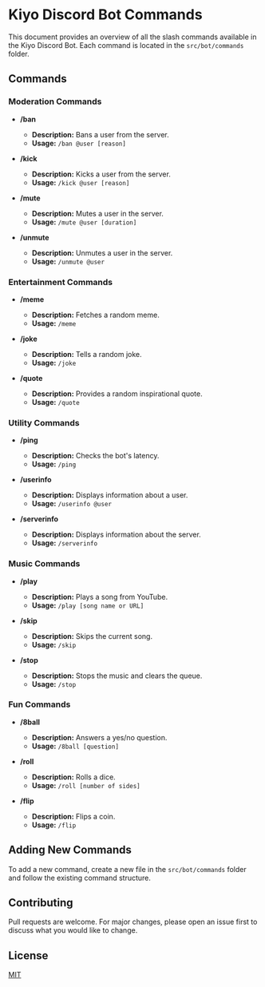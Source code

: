# Kiyo Discord Bot Commands

This document provides an overview of all the slash commands available in the Kiyo Discord Bot. Each command is located in the `src/bot/commands` folder.

## Commands

### Moderation Commands

- **/ban**
	- **Description:** Bans a user from the server.
	- **Usage:** `/ban @user [reason]`

- **/kick**
	- **Description:** Kicks a user from the server.
	- **Usage:** `/kick @user [reason]`

- **/mute**
	- **Description:** Mutes a user in the server.
	- **Usage:** `/mute @user [duration]`

- **/unmute**
	- **Description:** Unmutes a user in the server.
	- **Usage:** `/unmute @user`

### Entertainment Commands

- **/meme**
	- **Description:** Fetches a random meme.
	- **Usage:** `/meme`

- **/joke**
	- **Description:** Tells a random joke.
	- **Usage:** `/joke`

- **/quote**
	- **Description:** Provides a random inspirational quote.
	- **Usage:** `/quote`

### Utility Commands

- **/ping**
	- **Description:** Checks the bot's latency.
	- **Usage:** `/ping`

- **/userinfo**
	- **Description:** Displays information about a user.
	- **Usage:** `/userinfo @user`

- **/serverinfo**
	- **Description:** Displays information about the server.
	- **Usage:** `/serverinfo`

### Music Commands

- **/play**
	- **Description:** Plays a song from YouTube.
	- **Usage:** `/play [song name or URL]`

- **/skip**
	- **Description:** Skips the current song.
	- **Usage:** `/skip`

- **/stop**
	- **Description:** Stops the music and clears the queue.
	- **Usage:** `/stop`

### Fun Commands

- **/8ball**
	- **Description:** Answers a yes/no question.
	- **Usage:** `/8ball [question]`

- **/roll**
	- **Description:** Rolls a dice.
	- **Usage:** `/roll [number of sides]`

- **/flip**
	- **Description:** Flips a coin.
	- **Usage:** `/flip`

## Adding New Commands

To add a new command, create a new file in the `src/bot/commands` folder and follow the existing command structure.

## Contributing

Pull requests are welcome. For major changes, please open an issue first to discuss what you would like to change.

## License

[MIT](https://github.com/KIO2gamer/project-kiyo/blob/main/LICENSE.md)